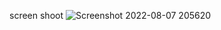 screen shoot
![Screenshot 2022-08-07 205620](https://user-images.githubusercontent.com/110649826/183294295-1fcc29ce-b6e9-4fbc-a068-72731487c865.png)
